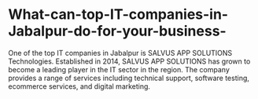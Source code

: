 # What-can-top-IT-companies-in-Jabalpur-do-for-your-business-
One of the top IT companies in Jabalpur is SALVUS APP SOLUTIONS Technologies. Established in 2014, SALVUS APP SOLUTIONS has grown to become a leading player in the IT sector in the region. The company provides a range of services including technical support, software testing, ecommerce services, and digital marketing.
